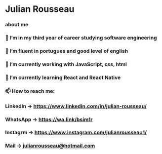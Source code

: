 # Julian Rousseau

### about me

### 📖 I’m in my third year of career studying software engineering

### 💬 I’m fluent in portugues and good level of english

### 🔭 I’m currently working with JavaScript, css, html

### :dart: I’m currently learning React and React Native

### 📫 How to reach me:

### LinkedIn → https://www.linkedin.com/in/julian-rousseau/

### WhatsApp → https://wa.link/bsim1r

### Instagrm → https://www.instagram.com/julianrousseau1/

### Mail → julianrousseau@hotmail.com
